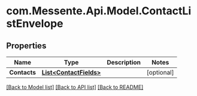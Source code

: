 # com.Messente.Api.Model.ContactListEnvelope
## Properties

Name | Type | Description | Notes
------------ | ------------- | ------------- | -------------
**Contacts** | [**List&lt;ContactFields&gt;**](ContactFields.md) |  | [optional] 

[[Back to Model list]](../README.md#documentation-for-models) [[Back to API list]](../README.md#documentation-for-api-endpoints) [[Back to README]](../README.md)

